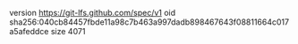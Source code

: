 version https://git-lfs.github.com/spec/v1
oid sha256:040cb84457fbde11a98c7b463a997dadb898467643f08811664c017a5afeddce
size 4071
